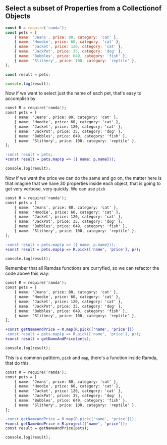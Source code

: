 ## Select a subset of Properties from a Collectionof Objects

```js
const R = require('ramda');
const pets = [
    { name: 'Jeans', price: 80, category: 'cat' },
    { name: 'Hoodie', price: 60, category: 'cat' },
    { name: 'Jacket', price: 120, category: 'cat' },
    { name: 'JackPot', price: 35, category: 'dog' },
    { name: 'Bubbles', price: 649, category: 'fish' },
    { name: 'Slithery', price: 100, category: 'reptile' },
];

const result = pets;

console.log(result);

```

Now if we want to select just the name of each pet, that's easy to accomplish by

```diff
const R = require('ramda');
const pets = [
    { name: 'Jeans', price: 80, category: 'cat' },
    { name: 'Hoodie', price: 60, category: 'cat' },
    { name: 'Jacket', price: 120, category: 'cat' },
    { name: 'JackPot', price: 35, category: 'dog' },
    { name: 'Bubbles', price: 649, category: 'fish' },
    { name: 'Slithery', price: 100, category: 'reptile' },
];

-const result = pets;
+const result = pets.map(p => ({ name: p.name}));

console.log(result);

```

Now if we want the price we can do the same and go on, the matter here is that imagine that we have 30 properties inside each object, that is going to get very verbose, very quickly. We can use `pick`

```diff
const R = require('ramda');
const pets = [
    { name: 'Jeans', price: 80, category: 'cat' },
    { name: 'Hoodie', price: 60, category: 'cat' },
    { name: 'Jacket', price: 120, category: 'cat' },
    { name: 'JackPot', price: 35, category: 'dog' },
    { name: 'Bubbles', price: 649, category: 'fish' },
    { name: 'Slithery', price: 100, category: 'reptile' },
];

-const result = pets.map(p => ({ name: p.name}));
+const result = pets.map(p => R.pick(['name', 'price'], p));

console.log(result);

```

Remember that all Ramdas functions are curryfied, so we can refactor the code above this way:

```diff
const R = require('ramda');
const pets = [
    { name: 'Jeans', price: 80, category: 'cat' },
    { name: 'Hoodie', price: 60, category: 'cat' },
    { name: 'Jacket', price: 120, category: 'cat' },
    { name: 'JackPot', price: 35, category: 'dog' },
    { name: 'Bubbles', price: 649, category: 'fish' },
    { name: 'Slithery', price: 100, category: 'reptile' },
];

+const getNameAndPrice = R.map(R.pick(['name', 'price']))
-const result = pets.map(p => R.pick(['name', 'price'], p));
+const result = getNameAndPrice(pets);

console.log(result);

```

This is a common patttern, `pick` and `map`, there's a function inside Ramda, that do this

```diff
const R = require('ramda');
const pets = [
    { name: 'Jeans', price: 80, category: 'cat' },
    { name: 'Hoodie', price: 60, category: 'cat' },
    { name: 'Jacket', price: 120, category: 'cat' },
    { name: 'JackPot', price: 35, category: 'dog' },
    { name: 'Bubbles', price: 649, category: 'fish' },
    { name: 'Slithery', price: 100, category: 'reptile' },
];

-const getNameAndPrice = R.map(R.pick(['name', 'price']));
+const getNameAndPrice = R.project(['name', 'price']);
const result = getNameAndPrice(pets);

console.log(result);

```
